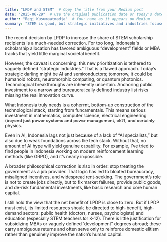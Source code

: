 ```yaml
---
title: "LPDP and STEM"  # Copy the title from your Medium post
date: "2025-06-29"  # Use the original publication date or today's date (format: YYYY-MM-DD)
author: "Regi Kusumaatmadja"  # Your name as it appears on Medium
summary: "STEM is good, but strategic initiatives and industries focused are ill-advised"  # Write a 1-2 sentence teaser
---
```

The recent decision by LPDP to increase the share of STEM scholarship recipients is a much-needed correction. For too long, Indonesia's scholarship allocation has favored ambiguous “development” fields or MBA tracks that yield little marginal societal benefit.

However, the caveat is concerning: this new prioritization is tethered to vaguely defined “strategic industries.” That is a flawed approach. Today’s strategic darling might be AI and semiconductors; tomorrow, it could be humanoid robots, neuromorphic computing, or quantum photonics. Technological breakthroughs are inherently uncertain. Anchoring public investment to a narrow and bureaucratically defined industry list risks missing the real innovation curve.

What Indonesia truly needs is a coherent, bottom-up construction of the technological stack, starting from fundamentals. This means serious investment in mathematics, computer science, electrical engineering (beyond just power systems and power management, ok?), and certainly physics.

Even in AI, Indonesia lags not just because of a lack of “AI specialists,” but also due to weak foundations across the tech stack. Without that, no amount of AI hype will yield genuine capability. For example, I’ve tried to find people in Indonesia working on modern reinforcement learning methods (like GRPO), and it’s nearly impossible.

A broader philosophical correction is also in order: stop treating the government as a job provider. That logic has led to bloated bureaucracy, misaligned incentives, and widespread rent-seeking. The government’s role is not to create jobs directly, but to fix market failures, provide public goods, and de-risk fundamental investments, like basic research and core human capital.

I still hold the view that the net benefit of LPDP is close to zero. But if LPDP must exist, its limited resources should be directed to high-benefit, high-demand sectors: public health (doctors, nurses, psychologists) and education (especially STEM teachers for K-12). There is little justification for subsidizing MBAs or vaguely defined “development” degrees abroad; these carry ambiguous returns and often serve only to reinforce domestic elitism rather than genuinely improve the nation’s human capital.
